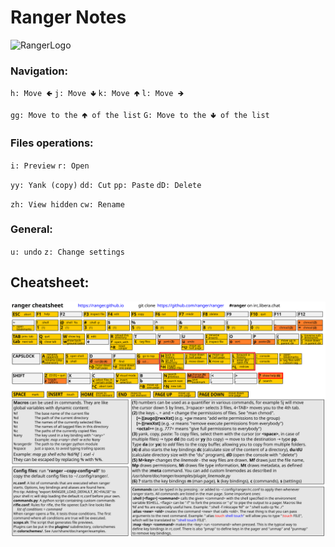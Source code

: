 # Ranger Notes

<img src="https://ranger.github.io/ranger_logo.png" alt="RangerLogo" height="128">

### Navigation:
`h: Move 🢀`
`j: Move 🢃`
`k: Move 🢁`
`l: Move 🡺`

`gg: Move to the 🢁 of the list`
`G: Move to the 🢃 of the list`

### Files operations:
`i: Preview`
`r: Open`

`yy: Yank (copy)`
`dd: Cut`
`pp: Paste`
`dD: Delete`

`zh: View hidden`
`cw: Rename`

### General:
`u: undo`
`z: Change settings`



## Cheatsheet:
![RangerCheatsheet](https://raw.githubusercontent.com/ranger/ranger/89d3683e42f9d220e7e888edc5d82bdb29f423c3/doc/cheatsheet.svg)
